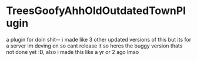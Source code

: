 # TreesGoofyAhhOldOutdatedTownPlugin
a plugin for doin shit-- i made like 3 other updated versions of this but its for a server im deving on so cant release it so heres the buggy version thats not done yet :D, also i made this like a yr or 2 ago lmao
